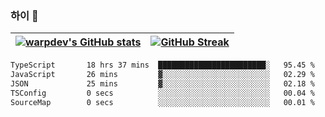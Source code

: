 
### 하이 👋
[![warpdev's GitHub stats](https://github-readme-stats.vercel.app/api?username=warpdev&show_icons=true&theme=vue-dark)](#) |[![GitHub Streak](https://github-readme-streak-stats.herokuapp.com/?user=warpdev&theme=dark)](#)
--- | --- |
<!--START_SECTION:waka-->

```txt
TypeScript       18 hrs 37 mins  ████████████████████████░   95.45 %
JavaScript       26 mins         ▓░░░░░░░░░░░░░░░░░░░░░░░░   02.29 %
JSON             25 mins         ▓░░░░░░░░░░░░░░░░░░░░░░░░   02.18 %
TSConfig         0 secs          ░░░░░░░░░░░░░░░░░░░░░░░░░   00.04 %
SourceMap        0 secs          ░░░░░░░░░░░░░░░░░░░░░░░░░   00.01 %
```

<!--END_SECTION:waka-->

<!--
**warpdev/warpdev** is a ✨ _special_ ✨ repository because its `README.md` (this file) appears on your GitHub profile.

Here are some ideas to get you started:

- 🔭 I’m currently working on ...
- 🌱 I’m currently learning ...
- 👯 I’m looking to collaborate on ...
- 🤔 I’m looking for help with ...
- 💬 Ask me about ...
- 📫 How to reach me: ...
- 😄 Pronouns: ...
- ⚡ Fun fact: ...
-->
